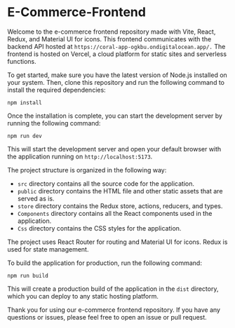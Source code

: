 # E-Commerce-Frontend

Welcome to the e-commerce frontend repository made with Vite, React, Redux, and Material UI for icons. This frontend communicates with the backend API hosted at `https://coral-app-ogkbu.ondigitalocean.app/.` The frontend is hosted on Vercel, a cloud platform for static sites and serverless functions.

To get started, make sure you have the latest version of Node.js installed on your system. Then, clone this repository and run the following command to install the required dependencies:

```
npm install
```

Once the installation is complete, you can start the development server by running the following command:

```
npm run dev
```

This will start the development server and open your default browser with the application running on `http://localhost:5173`.

The project structure is organized in the following way:

- `src` directory contains all the source code for the application.
- `public` directory contains the HTML file and other static assets that are served as is.
- `store` directory contains the Redux store, actions, reducers, and types.
- `Components` directory contains all the React components used in the application.
- `Css` directory contains the CSS styles for the application.

The project uses React Router for routing and Material UI for icons. Redux is used for state management.

To build the application for production, run the following command:

```
npm run build
```

This will create a production build of the application in the `dist` directory, which you can deploy to any static hosting platform.

Thank you for using our e-commerce frontend repository. If you have any questions or issues, please feel free to open an issue or pull request.
